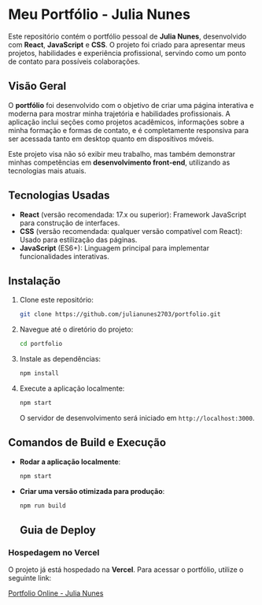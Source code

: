# Meu Portfólio - Julia Nunes

Este repositório contém o portfólio pessoal de **Julia Nunes**, desenvolvido com **React**, **JavaScript** e **CSS**. O projeto foi criado para apresentar meus projetos, habilidades e experiência profissional, servindo como um ponto de contato para possíveis colaborações.

## Visão Geral

O **portfólio** foi desenvolvido com o objetivo de criar uma página interativa e moderna para mostrar minha trajetória e habilidades profissionais. A aplicação inclui seções como projetos acadêmicos, informações sobre a minha formação e formas de contato, e é completamente responsiva para ser acessada tanto em desktop quanto em dispositivos móveis.

Este projeto visa não só exibir meu trabalho, mas também demonstrar minhas competências em **desenvolvimento front-end**, utilizando as tecnologias mais atuais.

## Tecnologias Usadas

- **React** (versão recomendada: 17.x ou superior): Framework JavaScript para construção de interfaces.
- **CSS** (versão recomendada: qualquer versão compatível com React): Usado para estilização das páginas.
- **JavaScript** (ES6+): Linguagem principal para implementar funcionalidades interativas.

## Instalação

1. Clone este repositório:
    ```bash
    git clone https://github.com/julianunes2703/portfolio.git
    ```

2. Navegue até o diretório do projeto:
    ```bash
    cd portfolio
    ```

3. Instale as dependências:
    ```bash
    npm install
    ```

4. Execute a aplicação localmente:
    ```bash
    npm start
    ```
    O servidor de desenvolvimento será iniciado em `http://localhost:3000`.

## Comandos de Build e Execução

- **Rodar a aplicação localmente**:
    ```bash
    npm start
    ```

- **Criar uma versão otimizada para produção**:
    ```bash
    npm run build
    ```

    ## Guia de Deploy

### Hospedagem no Vercel

O projeto já está hospedado na **Vercel**. Para acessar o portfólio, utilize o seguinte link:

[Portfolio Online - Julia Nunes](https://portfolio-ol3ksrq0t-julias-projects-1093fd7b.vercel.app/)





